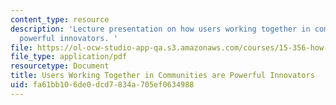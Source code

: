 ```yaml
---
content_type: resource
description: 'Lecture presentation on how users working together in communities are
  powerful innovators. '
file: https://ol-ocw-studio-app-qa.s3.amazonaws.com/courses/15-356-how-to-develop-breakthrough-products-and-services-spring-2012/fa61bb106de0dcd7834a705ef0634988_MIT15_356S12_lec03.pdf
file_type: application/pdf
resourcetype: Document
title: Users Working Together in Communities are Powerful Innovators
uid: fa61bb10-6de0-dcd7-834a-705ef0634988
---
```

